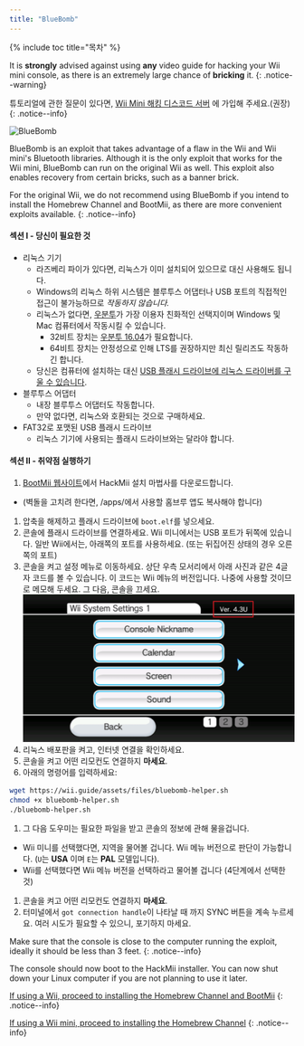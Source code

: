 ```yaml
---
title: "BlueBomb"
---
```


{% include toc title="목차" %}

It is **strongly** advised against using **any** video guide for hacking your Wii mini console, as there is an extremely large chance of **bricking** it.
{: .notice--warning}

튜토리얼에 관한 질문이 있다면, [Wii Mini 해킹 디스코드 서버](https://discord.gg/6ryxnkS) 에 가입해 주세요.(권장)
{: .notice--info}

![BlueBomb](/images/bluebomb.png)

BlueBomb is an exploit that takes advantage of a flaw in the Wii and Wii mini's Bluetooth libraries. Although it is the only exploit that works for the Wii mini, BlueBomb can run on the original Wii as well. This exploit also enables recovery from certain bricks, such as a banner brick.

For the original Wii, we do not recommend using BlueBomb if you intend to install the Homebrew Channel and BootMii, as there are more convenient exploits available.
{: .notice--info}

#### 섹션 I - 당신이 필요한 것
- 리눅스 기기
  - 라즈베리 파이가 있다면, 리눅스가 이미 설치되어 있으므로 대신 사용해도 됩니다.
  - Windows의 리눅스 하위 시스템은 블루투스 어댑터나 USB 포트의 직접적인 접근이 불가능하므로 *작동하지 않습니다.*
  - 리눅스가 없다면, [우분투](https://ubuntu.com/download/desktop)가 가장 이용자 친화적인 선택지이며 Windows 및 Mac 컴퓨터에서 작동시킬 수 있습니다.
    - 32비트 장치는 [우분투 16.04](http://releases.ubuntu.com/16.04/)가 필요합니다.
    - 64비트 장치는 안정성으로 인해 LTS를 권장하지만 최신 릴리즈도 작동하긴 합니다.
  - 당신은 컴퓨터에 설치하는 대신 [USB 플래시 드라이브에 리눅스 드라이버를 구울 수 있습니다](https://ubuntu.com/tutorials/tutorial-create-a-usb-stick-on-windows#1-overview).
- 블루투스 어댑터
  - 내장 블루투스 어댑터도 작동합니다.
  - 만약 없다면, 리눅스와 호환되는 것으로 구매하세요.
- FAT32로 포맷된 USB 플래시 드라이브
  - 리눅스 기기에 사용되는 플래시 드라이브와는 달라야 합니다.

#### 섹션 II - 취약점 실행하기
1. [BootMii 웹사이트](https://bootmii.org/download/)에서 HackMii 설치 마법사를 다운로드합니다.
- (벽돌을 고치려 한다면, /apps/에서 사용할 홈브루 앱도 복사해야 합니다)
1. 압축을 해제하고 플래시 드라이브에 `boot.elf`를 넣으세요.
1. 콘솔에 플래시 드라이브를 연결하세요. Wii 미니에서는 USB 포트가 뒤쪽에 있습니다. 일반 Wii에서는, 아래쪽의 포트를 사용하세요. (또는 뒤집어진 상태의 경우 오른쪽의 포트)
1. 콘솔을 켜고 설정 메뉴로 이동하세요. 상단 우측 모서리에서 아래 사진과 같은 4글자 코드를 볼 수 있습니다. 이 코드는 Wii 메뉴의 버전입니다. 나중에 사용할 것이므로 메모해 두세요. 그 다음, 콘솔을 끄세요. ![시스템메뉴버전](/images/Wii/SystemMenuVersion.png)
1. 리눅스 배포판을 켜고, 인터넷 연결을 확인하세요.
1. 콘솔을 켜고 어떤 리모컨도 연결하지 **마세요**.
1. 아래의 명령어를 입력하세요:
```bash
wget https://wii.guide/assets/files/bluebomb-helper.sh
chmod +x bluebomb-helper.sh
./bluebomb-helper.sh
```
1. 그 다음 도우미는 필요한 파일을 받고 콘솔의 정보에 관해 물을겁니다.
  - Wii 미니를 선택했다면, 지역을 물어볼 겁니다. Wii 메뉴 버전으로 판단이 가능합니다. (`U`는 **USA** 이며 `E`는 **PAL** 모델입니다).
  - Wii를 선택했다면 Wii 메뉴 버전을 선택하라고 물어볼 겁니다 (4단계에서 선택한 것)
1. 콘솔을 켜고 어떤 리모컨도 연결하지 **마세요**.
1. 터미널에서 `got connection handle`이 나타날 때 까지 SYNC 버튼을 계속 누르세요. 여러 시도가 필요할 수 있으니, 포기하지 마세요.

Make sure that the console is close to the computer running the exploit, ideally it should be less than 3 feet.
{: .notice--info}

The console should now boot to the HackMii installer. You can now shut down your Linux computer if you are not planning to use it later.

[If using a Wii, proceed to installing the Homebrew Channel and BootMii](hbc)
{: .notice--info}

[If using a Wii mini, proceed to installing the Homebrew Channel](hbc-mini)
{: .notice--info}
